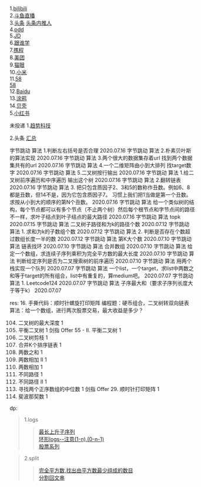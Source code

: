 1.[bilibili](https://app.mokahr.com/campus_apply/bilibili01/6205#/candidateHome/applications?_k=xefjj3)  
2.[斗鱼直播](https://app.mokahr.com/campus_apply/douyu/7623#/candidateHome/applications?_k=790vny)  
3.[头条](https://job.bytedance.com/campus/position/application?referral_code=P5NGXS4)
  [头条内推人](https://www.nowcoder.com/discuss/463622?channel=666&source_id=discuss_terminal_discuss_history)  
4.[pdd](https://careers.pinduoduo.com/campus/personal-center)  
5.[JD](http://campus.jd.com/web/apply/myjob)  
6.[跟谁学](nowcoder.com/discuss/468913?type=all&order=time&pos=&page=1&channel=1009&source_id=search_all)  
7.[携程](https://www.nowcoder.com/discuss/464321?type=all&order=time&pos=&page=6&channel=666&source_id=search_all)  
8.[美团](https://campus.meituan.com/apply-record)  
9.[猫眼](https://www.nowcoder.com/discuss/462838?type=post&order=create&pos=&page=1&channel=666&source_id=search_post)  
10.[小米](http://campus.hr.xiaomi.com/#/candidateHome/applications)  
11.[58](https://www.nowcoder.com/discuss/469622?type=all&order=time&pos=&page=1&channel=666&source_id=search_all)  
   [58](http://campus.58.com/Portal/Apply/Index)  
12.[Baidu](https://www.nowcoder.com/discuss/477163?type=7&order=3&pos=215&page=1&source_id=discuss_center_7&channel=666)  
13.[涂鸦](https://www.nowcoder.com/discuss/469857?type=all&order=time&pos=&page=1&channel=666&source_id=search_all)        
14.[贝壳](http://campus.ke.com/Portal/Apply/Index)  
5.[小红书]()

未投递
1.[趋势科技](https://www.nowcoder.com/discuss/477614?type=7&order=3&pos=89&page=1&source_id=discuss_center_7&channel=666)


2.头条
  [汇总](https://www.nowcoder.com/discuss/447791?type=2&channel=666&source_id=discuss_terminal_discuss_jinghua)  
  
  
字节跳动	算法	1.判断左右括号是否合理	2020.07.16
字节跳动	算法	2.朴素贝叶斯的算法实现	2020.07.16
字节跳动	算法	3.两个很大的数据集存着url 找到两个数据集共有的url	2020.07.16
字节跳动	算法	4.一个二维矩阵由小到大排列 找target数字	2020.07.16
字节跳动	算法	5.二叉树按行输出	2020.07.16
字节跳动	算法	1.给二叉树前序遍历和中序遍历 输出这个树	2020.07.16
字节跳动	算法	2.翻转链表	2020.07.16
字节跳动	算法	3. 把只包含质因子2、3和5的数称作丑数。例如6、8都是丑数，但14不是，因为它包含质因子7。 习惯上我们把1当做是第一个丑数。求按从小到大的顺序的第N个丑数。	2020.07.16
字节跳动	算法	给一个类似树的结构，每个节点都可以有多个节点（不止两个树）然后每个根节点和字节点间的路径不一样，求叶子结点到叶子结点的最大路径	2020.07.16
字节跳动	算法	topk	2020.07.15
字节跳动	算法	二叉树子路径和为k的路径个数	2020.07.12
字节跳动	算法	1. 求和为k的子数组个数	2020.07.12
字节跳动	算法	2. 判断是否存在个数超过数组长度一半的数	2020.07.12
字节跳动	算法	第K大个数	2020.07.10
字节跳动	算法	链表找环	2020.07.10
字节跳动	算法	合并数组	2020.07.10
字节跳动	算法	给定一个数组，求连续子序列乘积为完全平方数的最大长度	2020.07.10
字节跳动	算法	判断给定序列是否为二叉搜索树的前序遍历	2020.07.10
字节跳动	算法	用两个栈实现一个队列	2020.07.07
字节跳动	算法	一个list，一个target，求list中两数之和等于target的所有组合，list中有重复的，算medium吧。	2020.07.07
字节跳动	算法	1. Leetcode124	2020.07.07
字节跳动	算法	子序最大和（要求子序列长度大于等于k）	2020.07.07

res:
16. 手撕代码：顺时针螺旋打印矩阵
编程题：硬币组合，二叉树转双向链表
算法：给一个数组，进行两次股票交易，最大收益是多少？



104. 二叉树的最大深度	1
110. 平衡二叉树	1
剑指 Offer 55 - II. 平衡二叉树	1
814. 二叉树剪枝	1
23. 合并K个排序链表	1
1. 两数之和	1
445. 两数相加 II	1
2. 两数相加	1
62. 不同路径	1
63. 不同路径 II	1
4. 寻找两个正序数组的中位数	1
剑指 Offer 29. 顺时针打印矩阵	1
509. 斐波那契数	1


dp:  
>1.logs  
>>[最长上升子序列](https://leetcode-cn.com/problems/longest-increasing-subsequence/)  
>>[环形logs--注意(1-n),(0-n-1)](https://leetcode-cn.com/problems/house-robber-ii/)  
>>[股票系列](https://leetcode-cn.com/problems/best-time-to-buy-and-sell-stock-iv/)  

>2.split  
>>[完全平方数,找出由平方数最少组成的数目](https://leetcode-cn.com/problems/perfect-squares/submissions/)  
>>[分割回文串](https://leetcode-cn.com/problems/palindrome-partitioning/)  
    


